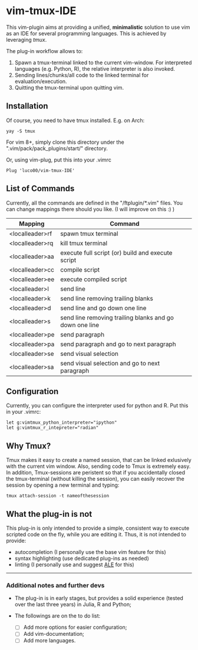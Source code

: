 # vim-tmux-IDE
This vim-plugin aims at providing a unified, **minimalistic** solution to use vim as an IDE for several programming languages.
This is achieved by leveraging *tmux*.

The plug-in workflow allows to:

1. Spawn a tmux-terminal linked to the current vim-window. For interpreted languages (e.g. Python, R), the relative interpreter is also invoked.
2. Sending lines/chunks/all code to the linked terminal for evaluation/execution.
3. Quitting the tmux-terminal upon quitting vim.

## Installation

Of course, you need to have tmux installed.
E.g. on Arch:
```
yay -S tmux
```

For vim 8+, simply clone this directory under the ".vim/pack/pack_plugins/start/" directory.

Or, using vim-plug, put this into your .vimrc
```
Plug 'luco00/vim-tmux-IDE'
```

## List of Commands
Currently, all the commands are defined in the "/ftplugin/*.vim" files.
You can change mappings there should you like.
(I will improve on this :) )

|Mapping | Command|
|--------|-----------|
| \<localleader\>rf| spawn tmux terminal|
| \<localleader\>rq| kill tmux terminal|
| \<localleader\>aa| execute full script (or) build and execute script|
| \<localleader\>cc| compile script|
| \<localleader\>ee| execute compiled script|
| \<localleader\>l| send line |
| \<localleader\>k| send line removing trailing blanks |
| \<localleader\>d| send line and go down one line |
| \<localleader\>s| send line removing trailing blanks and go down one line |
| \<localleader\>pe| send paragraph |
| \<localleader\>pa| send paragraph and go to next paragraph |
| \<localleader\>se| send visual selection |
| \<localleader\>sa| send visual selection and go to next paragraph |

## Configuration
Currently, you can configure the interpreter used for python and R.
Put this in your .vimrc:
```
let g:vimtmux_python_interpreter="ipython"
let g:vimtmux_r_intepreter="radian"
```

## Why Tmux?
Tmux makes it easy to create a named session, that can be linked exlusively with the current vim window.
Also, sending code to Tmux is extremely easy.
In addition, Tmux-sessions are peristent so that if you accidentally closed the tmux-terminal (without killing the session), you can easily recover the session by opening a new terminal and typing:
```
tmux attach-session -t nameofthesession
```
## What the plug-in is not
This plug-in is only intended to provide a simple, consistent way to execute scripted code on the fly, while you are editing it.
Thus, it is not intended to provide:
* autocompletion (I personally use the base vim feature for this)
* syntax highlighting (use dedicated plug-ins as needed)
* linting (I personally use and suggest [ALE](https://github.com/dense-analysis/ale) for this)

---
### Additional notes and further devs

* The plug-in is in early stages, but provides a solid experience (tested over the last three years) in Julia, R and Python;

* The followings are on the to do list:
    - [ ] Add more options for easier configuration;
    - [ ] Add vim-documentation;
    - [ ] Add more languages.

